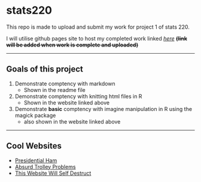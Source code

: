 # stats220
This repo is made to upload and submit my work for project 1 of stats 220.

I will utilise github pages site to host my completed work linked [*here*](https://ashskr.github.io/stats220/) ~~**(link will be added when work is complete and uploaded)**~~

---

## Goals of this project
1. Demonstrate comptency with markdown
    - Shown in the readme file
2. Demonstrate comptency with knitting html files in R
    - Shown in the website linked above
3. Demonstrate **basic** comptency with imagine manipulation in R using the magick package
    - also shown in the website linked above

---

## Cool Websites
- [Presidential Ham](https://presidentialham.com/)
- [Absurd Trolley Problems](https://neal.fun/absurd-trolley-problems/)
- [This Website Will Self Destruct](https://www.thiswebsitewillselfdestruct.com/)
